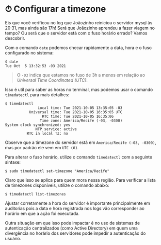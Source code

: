 # ⏱ Configurar a timezone

Eis que você verificou no log que Joãozinho reiniciou o servidor mysql às 20:31, mas ainda são 17h! Será que Joãozinho aprendeu a fazer viagem no tempo? Ou será que o servidor está com o fuso horário errado? Vamos descobrir.

Com o comando `date` podemos checar rapidamente a data, hora e o fuso configurado no sistema:

    $ date
    Tue Oct  5 13:32:53 -03 2021

> O `-03` indica que estamos no fuso de 3h a menos em relação ao *Universal Time Coordinated (UTC)*.

Isso é util para saber as horas no terminal, mas podemos usar o comando `timedatectl` para mais detalhes:

    $ timedatectl 
                   Local time: Tue 2021-10-05 13:35:05 -03
               Universal time: Tue 2021-10-05 16:35:05 UTC
                     RTC time: Tue 2021-10-05 16:35:06    
                    Time zone: America/Recife (-03, -0300)
    System clock synchronized: yes                        
                  NTP service: active                     
              RTC in local TZ: no   

Observe que a timezone do servidor está em `America/Recife (-03, -0300)`, mas por padrão ele vem em `UTC (0)`.

Para alterar o fuso horário, utilize o comando `timedatectl` com a seguinte sintaxe:

    $ sudo timedatectl set-timezone "America/Recife"

Claro que isso se aplica para quem mora nessa região. Para verificar a lista de timezones disponíveis, utilize o comando abaixo: 

    $ timedatectl list-timezones

Ajustar corretamente a hora do servidor é importante principalmente em auditorias pois a data e hora registrada nos logs vão corresponder ao horário em que a ação foi executada.

Outra situação em que isso pode impactar é no uso de sistemas de autenticação centralizados (como Active Directory) em quem uma divergência no horário dos servidores pode impedir a autenticação do usuário.